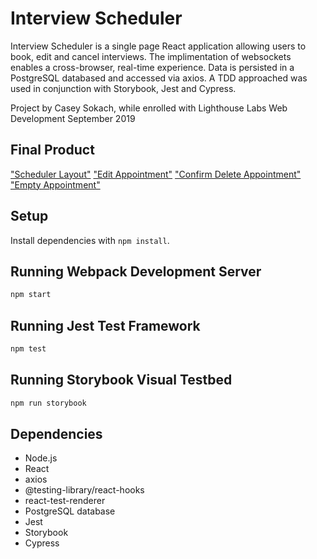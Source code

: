 # Interview Scheduler

Interview Scheduler is a single page React application allowing users to book, edit and cancel interviews. The implimentation of websockets enables a cross-browser, real-time experience. Data is persisted in a PostgreSQL databased and accessed via axios. A TDD approached was used in conjunction with Storybook, Jest and Cypress.

Project by Casey Sokach, while enrolled with Lighthouse Labs Web Development September 2019

## Final Product

["Scheduler Layout"](https://github.com/kacsokz/scheduler/blob/master/public/docs/scheduler_home.png)
["Edit Appointment"](https://github.com/kacsokz/scheduler/blob/master/public/docs/scheduler_edit.png)
["Confirm Delete Appointment"](https://github.com/kacsokz/scheduler/blob/master/public/docs/scheduler_confirm_delete.png)
["Empty Appointment"](https://github.com/kacsokz/scheduler/blob/master/public/docs/scheduler_empty_appointment.png)

## Setup

Install dependencies with `npm install`.

## Running Webpack Development Server

```sh
npm start
```

## Running Jest Test Framework

```sh
npm test
```

## Running Storybook Visual Testbed

```sh
npm run storybook
```

## Dependencies

* Node.js
* React
* axios
* @testing-library/react-hooks
* react-test-renderer
* PostgreSQL database
* Jest
* Storybook
* Cypress